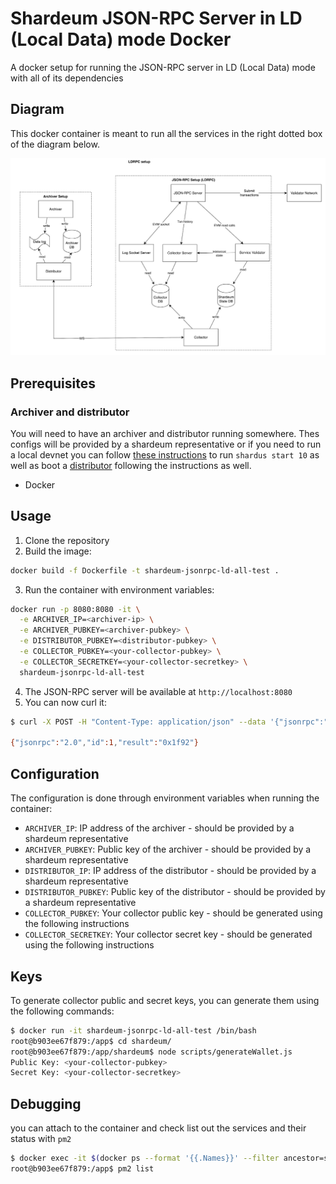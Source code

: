 # Shardeum JSON-RPC Server in LD (Local Data) mode Docker

A docker setup for running the JSON-RPC server in LD (Local Data) mode with all of its dependencies

## Diagram

This docker container is meant to run all the services in the right dotted box of the diagram below.

![LD RPC Setup](https://github.com/shardeum/relayer-collector/raw/dev/ldrpc-setup.png)

## Prerequisites

### Archiver and distributor
You will need to have an archiver and distributor running somewhere. Thes configs will be provided by a shardeum representative or if you need to run a local devnet you can follow [these instructions](https://github.com/shardeum/shardeum?tab=readme-ov-file#installation) to run `shardus start 10` as well as boot a [distributor](https://github.com/shardeum/relayer-distributor) following the instructions as well.

- Docker

## Usage

1. Clone the repository
2. Build the image:
```bash
docker build -f Dockerfile -t shardeum-jsonrpc-ld-all-test .
```

3. Run the container with environment variables:
```bash
docker run -p 8080:8080 -it \
  -e ARCHIVER_IP=<archiver-ip> \
  -e ARCHIVER_PUBKEY=<archiver-pubkey> \
  -e DISTRIBUTOR_PUBKEY=<distributor-pubkey> \
  -e COLLECTOR_PUBKEY=<your-collector-pubkey> \
  -e COLLECTOR_SECRETKEY=<your-collector-secretkey> \
  shardeum-jsonrpc-ld-all-test
```

4. The JSON-RPC server will be available at `http://localhost:8080`
5. You can now curl it: 
```bash
$ curl -X POST -H "Content-Type: application/json" --data '{"jsonrpc":"2.0","method":"eth_chainId","params":[],"id":1}' http://localhost:8080

{"jsonrpc":"2.0","id":1,"result":"0x1f92"}
```

## Configuration

The configuration is done through environment variables when running the container:
- `ARCHIVER_IP`: IP address of the archiver - should be provided by a shardeum representative
- `ARCHIVER_PUBKEY`: Public key of the archiver - should be provided by a shardeum representative
- `DISTRIBUTOR_IP`: IP address of the distributor - should be provided by a shardeum representative
- `DISTRIBUTOR_PUBKEY`: Public key of the distributor - should be provided by a shardeum representative
- `COLLECTOR_PUBKEY`: Your collector public key - should be generated using the following instructions
- `COLLECTOR_SECRETKEY`: Your collector secret key - should be generated using the following instructions

## Keys
To generate collector public and secret keys, you can generate them using the following commands:

```bash
$ docker run -it shardeum-jsonrpc-ld-all-test /bin/bash
root@b903ee67f879:/app$ cd shardeum/
root@b903ee67f879:/app/shardeum$ node scripts/generateWallet.js 
Public Key: <your-collector-pubkey>
Secret Key: <your-collector-secretkey>
```

## Debugging
you can attach to the container and check list out the services and their status with `pm2`
```bash
$ docker exec -it $(docker ps --format '{{.Names}}' --filter ancestor=shardeum-jsonrpc-ld-all-test) /bin/bash
root@b903ee67f879:/app$ pm2 list
```
